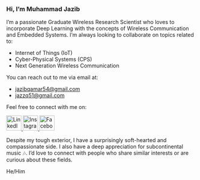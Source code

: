 ### Hi, I’m Muhammad Jazib

I’m a passionate Graduate Wireless Research Scientist who loves to incorporate Deep Learning with the concepts of Wireless Communication and Embedded Systems. I’m always looking to collaborate on topics related to:

- Internet of Things (IoT)
- Cyber-Physical Systems (CPS)
- Next Generation Wireless Communication

You can reach out to me via email at:
- jazibqamar54@gmail.com
- jazzq51@gmail.com

Feel free to connect with me on:

<a href="https://www.linkedin.com/in/jazib-qamar-776309203/" target="_blank">
    <img src="https://img.icons8.com/fluent/48/000000/linkedin.png" alt="LinkedIn" width="40" height="40"/>
</a>
<a href="https://www.instagram.com/nerd_jazz?utm_source=qr&igshid=MTllZGkxbXJ3dDhoaQ==" target="_blank">
    <img src="https://img.icons8.com/fluent/48/000000/instagram-new.png" alt="Instagram" width="40" height="40"/>
</a>
<a href="https://www.facebook.com/share/11taHhzCzBgdkEm4/?mibextid=qi2Omg" target="_blank">
    <img src="https://img.icons8.com/fluent/48/000000/facebook-new.png" alt="Facebook" width="40" height="40"/>
</a>

Despite my tough exterior, I have a surprisingly soft-hearted and compassionate side. I also have a deep appreciation for subcontinental music 🎶. I’d love to connect with people who share similar interests or are curious about these fields.

He/Him
